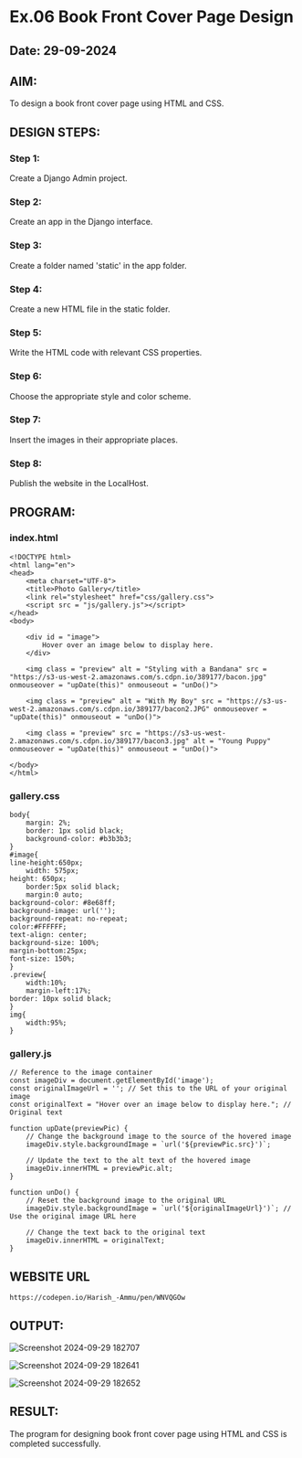 # Ex.06 Book Front Cover Page Design
## Date: 29-09-2024

## AIM:
To design a book front cover page using HTML and CSS.

## DESIGN STEPS:

### Step 1:
Create a Django Admin project.

### Step 2:
Create an app in the Django interface.

### Step 3:
Create a folder named 'static' in the app folder.

### Step 4:
Create a new HTML file in the static folder.

### Step 5:
Write the HTML code with relevant CSS properties.

### Step 6:
Choose the appropriate style and color scheme.

### Step 7:
Insert the images in their appropriate places.

### Step 8:
Publish the website in the LocalHost.

## PROGRAM:

### index.html
```
<!DOCTYPE html>
<html lang="en">
<head>
	<meta charset="UTF-8">
	<title>Photo Gallery</title>
	<link rel="stylesheet" href="css/gallery.css">
	<script src = "js/gallery.js"></script>
</head>
<body>
	
	<div id = "image">
		Hover over an image below to display here.
	</div>
	
	<img class = "preview" alt = "Styling with a Bandana" src = "https://s3-us-west-2.amazonaws.com/s.cdpn.io/389177/bacon.jpg" onmouseover = "upDate(this)" onmouseout = "unDo()">
	
	<img class = "preview" alt = "With My Boy" src = "https://s3-us-west-2.amazonaws.com/s.cdpn.io/389177/bacon2.JPG" onmouseover = "upDate(this)" onmouseout = "unDo()">
	
	<img class = "preview" src = "https://s3-us-west-2.amazonaws.com/s.cdpn.io/389177/bacon3.jpg" alt = "Young Puppy" onmouseover = "upDate(this)" onmouseout = "unDo()">

</body>
</html>
```

### gallery.css
```
body{
    margin: 2%;
    border: 1px solid black;
    background-color: #b3b3b3;
}
#image{
line-height:650px;
    width: 575px;
height: 650px;
    border:5px solid black;
    margin:0 auto;
background-color: #8e68ff;
background-image: url('');
background-repeat: no-repeat;
color:#FFFFFF;
text-align: center;
background-size: 100%;
margin-bottom:25px;
font-size: 150%;
}
.preview{
    width:10%;
    margin-left:17%;
border: 10px solid black;
}
img{
    width:95%;
}
```

### gallery.js
```
// Reference to the image container
const imageDiv = document.getElementById('image');
const originalImageUrl = ''; // Set this to the URL of your original image
const originalText = "Hover over an image below to display here."; // Original text

function upDate(previewPic) {
    // Change the background image to the source of the hovered image
    imageDiv.style.backgroundImage = `url('${previewPic.src}')`;
    
    // Update the text to the alt text of the hovered image
    imageDiv.innerHTML = previewPic.alt;
}

function unDo() {
    // Reset the background image to the original URL
    imageDiv.style.backgroundImage = `url('${originalImageUrl}')`; // Use the original image URL here
    
    // Change the text back to the original text
    imageDiv.innerHTML = originalText;
}
```
## WEBSITE URL
```
https://codepen.io/Harish_-Ammu/pen/WNVQGOw
```
## OUTPUT:

![Screenshot 2024-09-29 182707](https://github.com/user-attachments/assets/c2941879-c36a-49fd-b5eb-d3187cbe80fc)

![Screenshot 2024-09-29 182641](https://github.com/user-attachments/assets/8bc9c8e2-b672-403b-b4cd-3733b1182ac4)

![Screenshot 2024-09-29 182652](https://github.com/user-attachments/assets/6d3783d2-6a3d-4fd2-9ca3-0f28ab8a8916)

## RESULT:
The program for designing book front cover page using HTML and CSS is completed successfully.
